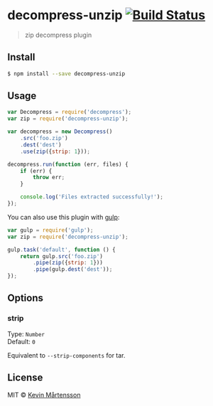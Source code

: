 # decompress-unzip [![Build Status](http://img.shields.io/travis/kevva/decompress-unzip.svg?style=flat)](https://travis-ci.org/kevva/decompress-unzip)

> zip decompress plugin

## Install

```sh
$ npm install --save decompress-unzip
```

## Usage

```js
var Decompress = require('decompress');
var zip = require('decompress-unzip');

var decompress = new Decompress()
	.src('foo.zip')
	.dest('dest')
	.use(zip({strip: 1}));

decompress.run(function (err, files) {
	if (err) {
		throw err;
	}

	console.log('Files extracted successfully!'); 
});
```

You can also use this plugin with [gulp](http://gulpjs.com):

```js
var gulp = require('gulp');
var zip = require('decompress-unzip');

gulp.task('default', function () {
	return gulp.src('foo.zip')
		.pipe(zip({strip: 1}))
		.pipe(gulp.dest('dest'));
});
```

## Options

### strip

Type: `Number`  
Default: `0`

Equivalent to `--strip-components` for tar.

## License

MIT © [Kevin Mårtensson](https://github.com/kevva)
